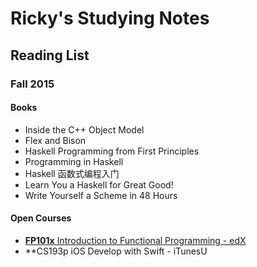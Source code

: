 # Ricky's Studying Notes

## Reading List

### Fall 2015

#### Books

* Inside the C++ Object Model
* Flex and Bison
* Haskell Programming from First Principles
* Programming in Haskell
* Haskell 函数式编程入门
* Learn You a Haskell for Great Good!
* Write Yourself a Scheme in 48 Hours

#### Open Courses

* [**FP101x** Introduction to Functional Programming - edX](https://courses.edx.org/courses/course-v1:DelftX+FP101x+3T2015/info)
* **CS193p iOS Develop with Swift - iTunesU
